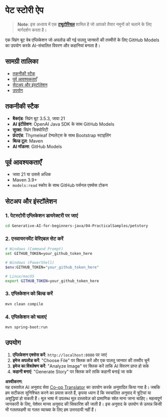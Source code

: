 <!--
CO_OP_TRANSLATOR_METADATA:
{
  "original_hash": "69dffd84127360d3f9446b89de471abe",
  "translation_date": "2025-07-21T16:52:47+00:00",
  "source_file": "04-PracticalSamples/petstory/README.md",
  "language_code": "hi"
}
-->
# पेट स्टोरी ऐप

>**Note**: इस अध्याय में एक [**ट्यूटोरियल**](./TUTORIAL.md) शामिल है जो आपको तैयार नमूनों को चलाने के लिए मार्गदर्शन करता है।

एक स्प्रिंग बूट वेब एप्लिकेशन जो अपलोड की गई पालतू जानवरों की तस्वीरों के लिए GitHub Models का उपयोग करके AI-संचालित विवरण और कहानियां बनाता है।

## सामग्री तालिका

- [तकनीकी स्टैक](../../../../04-PracticalSamples/petstory)
- [पूर्व आवश्यकताएँ](../../../../04-PracticalSamples/petstory)
- [सेटअप और इंस्टॉलेशन](../../../../04-PracticalSamples/petstory)
- [उपयोग](../../../../04-PracticalSamples/petstory)

## तकनीकी स्टैक

- **बैकएंड**: स्प्रिंग बूट 3.5.3, जावा 21
- **AI इंटीग्रेशन**: OpenAI Java SDK के साथ GitHub Models
- **सुरक्षा**: स्प्रिंग सिक्योरिटी
- **फ्रंटएंड**: Thymeleaf टेम्पलेट्स के साथ Bootstrap स्टाइलिंग
- **बिल्ड टूल**: Maven
- **AI मॉडल्स**: GitHub Models

## पूर्व आवश्यकताएँ

- जावा 21 या उससे अधिक
- Maven 3.9+
- `models:read` स्कोप के साथ GitHub पर्सनल एक्सेस टोकन

## सेटअप और इंस्टॉलेशन

### 1. पेटस्टोरी एप्लिकेशन डायरेक्टरी पर जाएं
```bash
cd Generative-AI-for-beginners-java/04-PracticalSamples/petstory
```

### 2. एनवायरनमेंट वेरिएबल सेट करें
   ```bash
   # Windows (Command Prompt)
   set GITHUB_TOKEN=your_github_token_here
   
   # Windows (PowerShell)
   $env:GITHUB_TOKEN="your_github_token_here"
   
   # Linux/macOS
   export GITHUB_TOKEN=your_github_token_here
   ```

### 3. एप्लिकेशन को बिल्ड करें
```bash
mvn clean compile
```

### 4. एप्लिकेशन को चलाएं
```bash
mvn spring-boot:run
```

## उपयोग

1. **एप्लिकेशन एक्सेस करें**: `http://localhost:8080` पर जाएं
2. **इमेज अपलोड करें**: "Choose File" पर क्लिक करें और एक पालतू जानवर की तस्वीर चुनें
3. **इमेज का विश्लेषण करें**: "Analyze Image" पर क्लिक करें ताकि AI विवरण प्राप्त हो सके
4. **कहानी बनाएं**: "Generate Story" पर क्लिक करें ताकि कहानी बनाई जा सके

**अस्वीकरण**:  
यह दस्तावेज़ AI अनुवाद सेवा [Co-op Translator](https://github.com/Azure/co-op-translator) का उपयोग करके अनुवादित किया गया है। जबकि हम सटीकता सुनिश्चित करने का प्रयास करते हैं, कृपया ध्यान दें कि स्वचालित अनुवाद में त्रुटियां या अशुद्धियां हो सकती हैं। मूल भाषा में उपलब्ध मूल दस्तावेज़ को प्रामाणिक स्रोत माना जाना चाहिए। महत्वपूर्ण जानकारी के लिए, पेशेवर मानव अनुवाद की सिफारिश की जाती है। इस अनुवाद के उपयोग से उत्पन्न किसी भी गलतफहमी या गलत व्याख्या के लिए हम उत्तरदायी नहीं हैं।